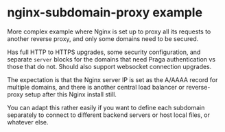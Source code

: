# nginx-subdomain-proxy example

More complex example where Nginx is set up to proxy all its requests to another reverse proxy, and only some
domains need to be secured.

Has full HTTP to HTTPS upgrades, some security configuration, and separate `server` blocks for the domains
that need Praga authentication vs those that do not. Should also support websocket connection upgrades.

The expectation is that the Nginx server IP is set as the A/AAAA record for multiple domains, and there is
another central load balancer or reverse-proxy setup after this Nginx install still.

You can adapt this rather easily if you want to define each subdomain separately to connect to different
backend servers or host local files, or whatever else.
